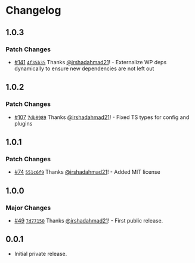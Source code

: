# Changelog

## 1.0.3

### Patch Changes

- [#141](https://github.com/wpsocio/wp-projects/pull/141) [`4f35b35`](https://github.com/wpsocio/wp-projects/commit/4f35b354a69ff9cf1813b9d84f42a2581f352ed9) Thanks [@irshadahmad21](https://github.com/irshadahmad21)! - Externalize WP deps dynamically to ensure new dependencies are not left out

## 1.0.2

### Patch Changes

- [#107](https://github.com/wpsocio/wp-projects/pull/107) [`7db8989`](https://github.com/wpsocio/wp-projects/commit/7db898958d0a2dd4e6e69b3ea14f328d0a7884f5) Thanks [@irshadahmad21](https://github.com/irshadahmad21)! - Fixed TS types for config and plugins

## 1.0.1

### Patch Changes

- [#74](https://github.com/wpsocio/wp-projects/pull/74) [`551c6f9`](https://github.com/wpsocio/wp-projects/commit/551c6f955ff213fd5330746afdbd826e582cffa6) Thanks [@irshadahmad21](https://github.com/irshadahmad21)! - Added MIT license

## 1.0.0

### Major Changes

- [#49](https://github.com/wpsocio/wp-projects/pull/49) [`7d77150`](https://github.com/wpsocio/wp-projects/commit/7d771509c28c42b4d3e87491bbf2fd6b7ae4e8af) Thanks [@irshadahmad21](https://github.com/irshadahmad21)! - First public release.

## 0.0.1

- Initial private release.
